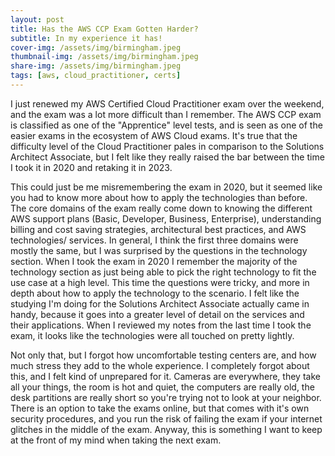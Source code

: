 ```yaml
---
layout: post
title: Has the AWS CCP Exam Gotten Harder? 
subtitle: In my experience it has!
cover-img: /assets/img/birmingham.jpeg
thumbnail-img: /assets/img/birmingham.jpeg
share-img: /assets/img/birmingham.jpeg
tags: [aws, cloud_practitioner, certs]
---
```


I just renewed my AWS Certified Cloud Practitioner exam over the weekend, and the exam was a lot more difficult than I remember. The AWS CCP exam is classified as one of the "Apprentice" level tests, and is seen as one of the easier exams in the ecosystem of AWS Cloud exams. It's true that the difficulty level of the Cloud Practitioner pales in comparison to the Solutions Architect Associate, but I felt like they really raised the bar between the time I took it in 2020 and retaking it in 2023.

This could just be me misremembering the exam in 2020, but it seemed like you had to know more about how to apply the technologies than before. The core domains of the exam really come down to knowing the different AWS support plans (Basic, Developer, Business, Enterprise), understanding billing and cost saving strategies, architectural best practices, and AWS technologies/ services. In general, I think the first three domains were mostly the same, but I was surprised by the questions in the technology section. When I took the exam in 2020 I remember the majority of the technology section as just being able to pick the right technology to fit the use case at a high level. This time the questions were tricky, and more in depth about how to apply the technology to the scenario. I felt like the studying I'm doing for the Solutions Architect Associate actually came in handy, because it goes into a greater level of detail on the services and their applications. When I reviewed my notes from the last time I took the exam, it looks like the technologies were all touched on pretty lightly.

Not only that, but I forgot how uncomfortable testing centers are, and how much stress they add to the whole experience. I completely forgot about this, and I felt kind of unprepared for it. Cameras are everywhere, they take all your things, the room is hot and quiet, the computers are really old, the desk partitions are really short so you're trying not to look at your neighbor. There is an option to take the exams online, but that comes with it's own security procedures, and you run the risk of failing the exam if your internet glitches in the middle of the exam. Anyway, this is something I want to keep at the front of my mind when taking the next exam. 